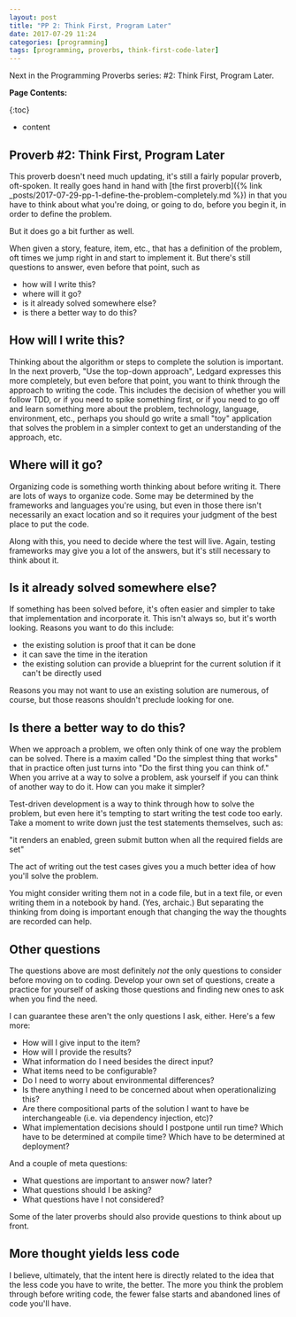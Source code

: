 ```yaml
---
layout: post
title: "PP 2: Think First, Program Later"
date: 2017-07-29 11:24
categories: [programming]
tags: [programming, proverbs, think-first-code-later]
---
```


Next in the Programming Proverbs series: #2: Think First, Program
Later.

**Page Contents:**

{:toc}
* content

## Proverb #2: Think First, Program Later


This proverb doesn't need much updating, it's still a fairly popular
proverb, oft-spoken. It really goes hand in hand
with
[the first proverb]({% link _posts/2017-07-29-pp-1-define-the-problem-completely.md %}) in
that you have to think about what you're doing, or going to do, before
you begin it, in order to define the problem.

But it does go a bit further as well.

When given a story, feature, item, etc., that has a definition of the
problem, oft times we jump right in and start to implement it. But
there's still questions to answer, even before that point, such as

* how will I write this?
* where will it go?
* is it already solved somewhere else?
* is there a better way to do this?

## How will I write this?

Thinking about the algorithm or steps to complete the solution is
important. In the next proverb, "Use the top-down approach", Ledgard
expresses this more completely, but even before that point, you want
to think through the approach to writing the code. This includes the
decision of whether you will follow TDD, or if you need to spike
something first, or if you need to go off and learn something more
about the problem, technology, language, environment, etc., perhaps
you should go write a small "toy" application that solves the problem
in a simpler context to get an understanding of the approach, etc.

## Where will it go?

Organizing code is something worth thinking about before writing
it. There are lots of ways to organize code. Some may be determined by
the frameworks and languages you're using, but even in those there
isn't necessarily an exact location and so it requires your judgment
of the best place to put the code.

Along with this, you need to decide where the test will live. Again,
testing frameworks may give you a lot of the answers, but it's still
necessary to think about it.

## Is it already solved somewhere else?

If something has been solved before, it's often easier and simpler to
take that implementation and incorporate it. This isn't always so, but
it's worth looking. Reasons you want to do this include:

- the existing solution is proof that it can be done
- it can save the time in the iteration
- the existing solution can provide a blueprint for the current
  solution if it can't be directly used

Reasons you may not want to use an existing solution are numerous, of
course, but those reasons shouldn't preclude looking for one.

## Is there a better way to do this?

When we approach a problem, we often only think of one way the problem
can be solved. There is a maxim called "Do the simplest thing that
works" that in practice often just turns into "Do the first thing you
can think of." When you arrive at a way to solve a problem, ask
yourself if you can think of another way to do it. How can you make it
simpler?

Test-driven development is a way to think through how to solve the
problem, but even here it's tempting to start writing the test code
too early. Take a moment to write down just the test statements
themselves, such as:

"it renders an enabled, green submit button when all the required
fields are set"

The act of writing out the test cases gives you a much better idea of
how you'll solve the problem.

You might consider writing them not in a code file, but in a text
file, or even writing them in a notebook by hand. (Yes, archaic.)
But separating the thinking from doing is important enough that
changing the way the thoughts are recorded can help.

## Other questions

The questions above are most definitely *not* the only questions to
consider before moving on to coding. Develop your own set of
questions, create a practice for yourself of asking those questions
and finding new ones to ask when you find the need.

I can guarantee these aren't the only questions I ask, either. Here's
a few more:

* How will I give input to the item?
* How will I provide the results?
* What information do I need besides the direct input?
* What items need to be configurable?
* Do I need to worry about environmental differences?
* Is there anything I need to be concerned about when operationalizing
  this?
* Are there compositional parts of the solution I want to have be
  interchangeable (i.e. via dependency injection, etc)?
* What implementation decisions should I postpone until run time?
  Which have to be determined at compile time? Which have to be
  determined at deployment?

And a couple of meta questions:

* What questions are important to answer now? later?
* What questions should I be asking?
* What questions have I not considered?

Some of the later proverbs should also provide questions to think
about up front.

## More thought yields less code

I believe, ultimately, that the intent here is directly related to the
idea that the less code you have to write, the better. The more you
think the problem through before writing code, the fewer false starts
and abandoned lines of code you'll have.
